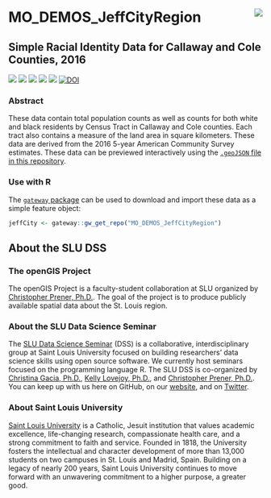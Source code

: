 # MO_DEMOS_JeffCityRegion <img src="https://slu-dss.github.io/img/gisLogoSm.png" align="right" />
## Simple Racial Identity Data for Callaway and Cole Counties, 2016

[![](https://img.shields.io/badge/extent-Callaway%20and%20Cole%20Counties,%20MO-red.svg)](https://github.com/slu-openGIS/MO_DEMOS_JeffCityRegion/)
[![](https://img.shields.io/badge/category-census%20geography-orange.svg)](https://github.com/slu-openGIS/MO_DEMOS_JeffCityRegion/)
[![](https://img.shields.io/github/release/slu-openGIS/MO_DEMOS_JeffCityRegion.svg?label=version)](https://github.com/slu-openGIS/MO_DEMOS_JeffCityRegion/releases)
[![](https://img.shields.io/github/last-commit/slu-openGIS/MO_DEMOS_JeffCityRegion.svg)](https://github.com/slu-openGIS/MO_DEMOS_JeffCityRegion/commits/master)
[![](https://img.shields.io/github/repo-size/slu-openGIS/MO_DEMOS_JeffCityRegion.svg)](https://github.com/slu-openGIS/MO_DEMOS_JeffCityRegion/)
[![DOI](https://zenodo.org/badge/121898048.svg)](https://zenodo.org/badge/latestdoi/121898048)

### Abstract
These data contain total population counts as well as counts for both white and black residents by Census Tract in Callaway and Cole counties. Each tract also contains a measure of the land area in square kilometers. These data are derived from the 2016 5-year American Community Survey estimates. These data can be previewed interactively using the [`.geoJSON` file in this repository](https://github.com/slu-openGIS/MO_DEMOS_JeffCityRegion/blob/master/geoJSON/MO_DEMOS_JeffCityRegion.geoJSON).

### Use with R
The [`gateway` package](https://github.com/slu-openGIS/gateway) can be used to download and import these data as a simple feature object:

```r
jeffCity <- gateway::gw_get_repo("MO_DEMOS_JeffCityRegion")
```

## About the SLU DSS
### The openGIS Project
The openGIS Project is a faculty-student collaboration at SLU organized by [Christopher Prener, Ph.D.](mailto:chris.prener@slu.edu}). The goal of the project is to produce publicly available spatial data about the St. Louis region.

### About the SLU Data Science Seminar
The [SLU Data Science Seminar](https://slu-dss.githb.io) (DSS) is a collaborative, interdisciplinary group at Saint Louis University focused on building researchers’ data science skills using open source software. We currently host seminars focused on the programming language R. The SLU DSS is co-organized by [Christina Gacia, Ph.D.](mailto:christina.garcia@slu.edu), [Kelly Lovejoy, Ph.D.](mailto:kelly.lovejoy@slu.edu@slu.edu), and [Christopher Prener, Ph.D.](mailto:chris.prener@slu.edu}). You can keep up with us here on GitHub, on our [website](https://slu-dss.githb.io), and on [Twitter](https://twitter.com/SLUDSS).

### About Saint Louis University
[Saint Louis University](http://wwww.slu.edu) is a Catholic, Jesuit institution that values academic excellence, life-changing research, compassionate health care, and a strong commitment to faith and service. Founded in 1818, the University fosters the intellectual and character development of more than 13,000 students on two campuses in St. Louis and Madrid, Spain. Building on a legacy of nearly 200 years, Saint Louis University continues to move forward with an unwavering commitment to a higher purpose, a greater good.
